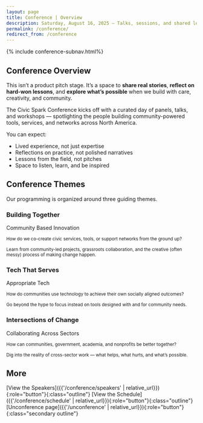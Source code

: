 ```yaml
---
layout: page
title: Conference | Overview
description: Saturday, August 16, 2025 – Talks, sessions, and shared lessons from the field.
permalink: /conference/
redirect_from: /conference
---
```


{% include conference-subnav.html%}

## Conference Overview

<span class="lead">This isn’t a product pitch stage. It’s a space to <strong>share real stories</strong>, <strong>reflect on hard-won lessons</strong>, and <strong>explore what’s possible</strong> when we build with care, creativity, and community.</span>

The Civic Spark Conference kicks off with a curated day of panels, talks, and workshops — spotlighting the people building community-powered tools, services, and networks across North America.

You can expect:

- Lived experience, not just expertise
- Reflections on practice, not polished narratives
- Lessons from the field, not pitches
- Space to listen, learn, and be inspired

## Conference Themes

Our programming is organized around three guiding themes.

<div class="grid">
  <article>
    <hgroup>
    <h3>Building Together</h3>
    <p>Community Based Innovation</p>
    </hgroup>
    <p><small>How do we co-create civic services, tools, or support networks from the ground up?</small></p>
    <p><small>Learn from community-led projects, grassroots collaboration, and the creative (often messy) process of making change happen.</small></p>
  </article>
  <article>
    <hgroup>
    <h3>Tech That Serves</h3>
    <p>Appropriate Tech</p>
    </hgroup>
    <p><small>How do communities use technology to achieve their own socially aligned outcomes?</small></p>
    <p><small>Go beyond the hype to focus instead on tools designed with and for community needs.</small></p>
  </article>
  <article>
    <hgroup>
    <h3>Intersections of Change</h3>
    <p>Collaborating Across Sectors</p>
    </hgroup>
    <p><small>How can communities, government, academia, and nonprofits be better together?</small></p>
    <p><small>Dig into the reality of cross-sector work — what helps, what hurts, and what’s possible.</small></p>
  </article>
</div>

## More

[View the Speakers]({{'/conference/speakers' | relative_url}}){:role="button"}{:class="outline"}
[View the Schedule]({{'/conference/schedule' | relative_url}}){:role="button"}{:class="outline"}
[Unconference page]({{'/unconference' | relative_url}}){:role="button"}{:class="secondary outline"}
